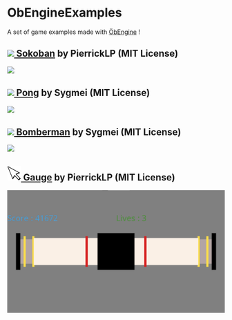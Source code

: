 ﻿# ObEngineExamples
A set of game examples made with [ÖbEngine](https://github.com/Sygmei/ObEngine) !

## [![](./static/sokoban_icon.png) Sokoban](./Sokoban) by PierrickLP (MIT License)
![](./static/sokoban_screen.png)
## [![](./static/pong_icon.png) Pong](./Pong) by Sygmei (MIT License)
![](./static/pong_screen.png)

## [![](./static/bomberman_icon.png) Bomberman](./Bomberman) by Sygmei (MIT License)
![](./static/bomberman_screen.png)

## [![](./static/gauge_icon.png) Gauge](./Gauge) by PierrickLP (MIT License)
![](./static/gauge_screen.png)